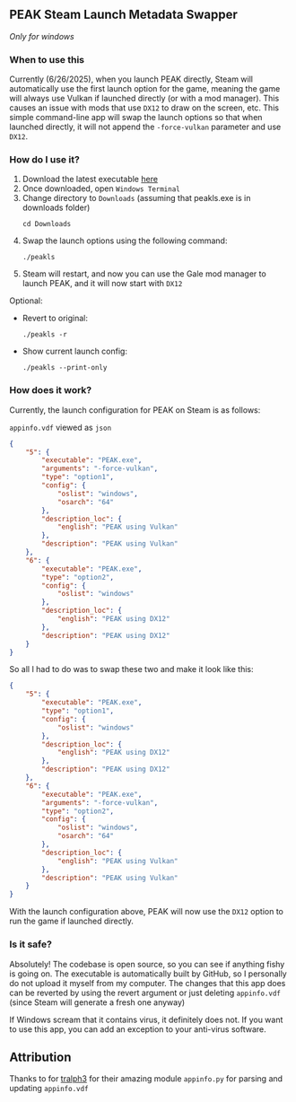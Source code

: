 ## PEAK Steam Launch Metadata Swapper
_Only for windows_
### When to use this
Currently (6/26/2025), when you launch PEAK directly, Steam will automatically use the first launch option for the game, meaning the game will always use Vulkan if launched directly (or with a mod manager). This causes an issue with mods that use `DX12` to draw on the screen, etc. This simple command-line app will swap the launch options so that when launched directly, it will not append the `-force-vulkan` parameter and use `DX12`.

### How do I use it?
1. Download the latest executable [here](https://github.com/CyR1en/PEAKLaunchSwapper/releases/download/0.1.0/peakls.exe)
2. Once downloaded, open `Windows Terminal`
3. Change directory to `Downloads` (assuming that peakls.exe is in downloads folder)
    ```
    cd Downloads
    ```
4. Swap the launch options using the following command:
    ```
    ./peakls
    ```
5. Steam will restart, and now you can use the Gale mod manager to launch PEAK, and it will now start with `DX12`

Optional:
- Revert to original:
    ```
    ./peakls -r
    ```
- Show current launch config:
    ```
    ./peakls --print-only
    ```



### How does it work?
Currently, the launch configuration for PEAK on Steam is as follows:

`appinfo.vdf` viewed as `json`
```json
{
    "5": {
        "executable": "PEAK.exe",
        "arguments": "-force-vulkan",
        "type": "option1",
        "config": {
            "oslist": "windows",
            "osarch": "64"
        },
        "description_loc": {
            "english": "PEAK using Vulkan"
        },
        "description": "PEAK using Vulkan"
    },
    "6": {
        "executable": "PEAK.exe",
        "type": "option2",
        "config": {
            "oslist": "windows"
        },
        "description_loc": {
            "english": "PEAK using DX12"
        },
        "description": "PEAK using DX12"
    }
}
```
So all I had to do was to swap these two and make it look like this:
```json
{
    "5": {
        "executable": "PEAK.exe",
        "type": "option1",
        "config": {
            "oslist": "windows"
        },
        "description_loc": {
            "english": "PEAK using DX12"
        },
        "description": "PEAK using DX12"
    },
    "6": {
        "executable": "PEAK.exe",
        "arguments": "-force-vulkan",
        "type": "option2",
        "config": {
            "oslist": "windows",
            "osarch": "64"
        },
        "description_loc": {
            "english": "PEAK using Vulkan"
        },
        "description": "PEAK using Vulkan"
    }
}
```
With the launch configuration above, PEAK will now use the `DX12` option to run the game if launched directly.

### Is it safe?
Absolutely! The codebase is open source, so you can see if anything fishy is going on. The executable is automatically built by GitHub, so I personally do not upload it myself from my computer. The changes that this app does can be reverted by using the revert argument or just deleting `appinfo.vdf` (since Steam will generate a fresh one anyway)

If Windows scream that it contains virus, it definitely does not. If you want to use this app, you can add an exception to your anti-virus software.

## Attribution
Thanks to for [tralph3](https://github.com/tralph3) for their amazing module `appinfo.py` for parsing and updating `appinfo.vdf`
